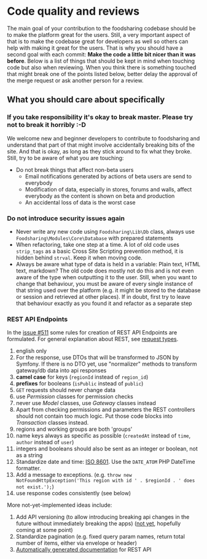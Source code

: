 # Code quality and reviews

The main goal of your contribution to the foodsharing codebase should be to make the platform great for the users.
Still, a very important aspect of that is to make the codebase great for developers as well so others can help with making it great for the users.
That is why you should have a second goal with each commit: **Make the code a little bit nicer than it was before**.
Below is a list of things that should be kept in mind when touching code but also when reviewing.
When you think there is something touched that might break one of the points listed below, better delay the approval of the merge request or ask another person for a review.

## What you should care about specifically

### If you take responsibility it's okay to break master. Please try not to break it horribly :-D 
We welcome new and beginner developers to contribute to foodsharing and understand that part of that might involve accidentally breaking bits of the site.
And that is okay, as long as they stick around to fix what they broke.
Still, try to be aware of what you are touching:
  * Do not break things that affect non-beta users
    * Email notifications generated by actions of beta users are send to everybody
    * Modification of data, especially in stores, forums and walls, affect everybody as the content is shown on beta and production
    * An accidental loss of data is the worst case

### Do not introduce security issues again
  * Never write any new code using `Foodsharing\Lib\Db` class, always use `Foodsharing\Modules\Core\Database` with prepared statements
  * When refactoring, take one step at a time. A lot of old code uses `strip_tags` as a basic Cross Site Scripting prevention method, it is hidden behind `strval`. Keep it when moving code.
  * Always be aware what type of data is held in a variable: Plain text, HTML text, markdown? The old code does mostly not do this and is not even aware of the type when outputting it to the user. Still, when you want to change that behaviour, you must be aware of every single instance of that string used over the platform (e.g. it might be stored to the database or session and retrieved at other places). If in doubt, first try to leave that behaviour exactly as you found it and refactor as a separate step

### REST API Endpoints
In the [issue #511](https://gitlab.com/foodsharing-dev/foodsharing/issues/511) some rules for creation of REST API Endpoints are formulated.
For general explanation about REST, see [request types](requests.md).

1. english only
2. For the response, use DTOs that will be transformed to JSON by Symfony. If there is no DTO yet, use "normalizer" methods to transform gateway/db data into api responses
3. **camel case** for keys (`regionId` instead of `region_id`)
4. **prefixes** for booleans (`isPublic` instead of `public`)
5. `GET` requests should never change data
6. use *Permission* classes for permission checks
7. never use *Model* classes, use *Gateway* classes instead
8. Apart from checking permissions and parameters the REST controllers should not contain too much logic. Put those code blocks into *Transaction* classes instead. 
9. regions and working groups are both 'groups'
10. name keys always as specific as possible (`createdAt` instead of `time`,  `author` instead of `user`)
11. integers and booleans should also be sent as an integer or boolean, not as a string
12. Standardize date and time: [ISO 8601](https://en.wikipedia.org/wiki/ISO_8601). Use the `DATE_ATOM` PHP DateTime formatter.
13. Add a message to exceptions. (e.g. `throw new NotFoundHttpException('This region with id ' . $regionId . ' does not exist.');`)
14. use response codes consistently (see below)

More not-yet-implemented ideas include:
1. Add API versioning (to allow introducing breaking api changes in the future without immediately breaking the apps) ([not yet](https://gitlab.com/foodsharing-dev/foodsharing/issues/511#note_173339753), hopefully coming at some point)
1. Standardize pagination (e.g. fixed query param names, return total number of items, either via envelope or header)
1. [Automatically generated documentation](https://gitlab.com/foodsharing-dev/foodsharing/issues/511#note_173339753) for REST API
